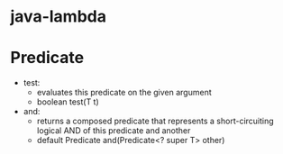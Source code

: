 # java-lambda

# Predicate
 * test: 
   * evaluates this predicate on the given argument
   * boolean test(T t)
 * and:
   * returns a composed predicate that represents a short-circuiting logical AND of this predicate and another
   * default Predicate<T> and(Predicate<? super T> other)